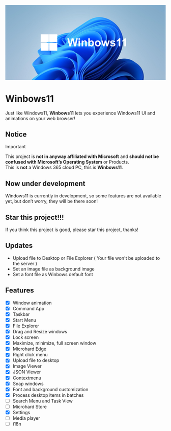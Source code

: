<div align="center">
  
  ![Winbows11](./presentation.png)
</div>

# Winbows11

Just like Windows11, **Winbows11** lets you experience Windows11 UI and animations on your web browser!

## Notice

> [!IMPORTANT]
> This project is **not in anyway affiliated with Microsoft** and **should not be confused with Microsoft’s Operating System** or Products. <br>
> This is **not** a Windows 365 cloud PC, this is **Winbows11**.

## Now under development

Windows11 is currently in development, so some features are not available yet, but don’t worry, they will be there soon!

## Star this project!!!

If you think this project is good, please star this project, thanks!

## Updates

- Upload file to Desktop or File Explorer ( Your file won't be uploaded to the server )
- Set an image file as background image
- Set a font file as Winbows default font

## Features

- [x] Window animation
- [x] Command App
- [x] Taskbar
- [x] Start Menu
- [x] File Explorer
- [x] Drag and Resize windows
- [x] Lock screen
- [x] Maximize, minimize, full screen window
- [x] Microhard Edge
- [x] Right click menu
- [x] Upload file to desktop
- [x] Image Viewer
- [x] JSON Viewer
- [x] Contextmenu
- [x] Snap windows
- [x] Font and background customization
- [x] Process desktop items in batches
- [ ] Search Menu and Task View
- [ ] Microhard Store
- [x] Settings
- [ ] Media player
- [ ] i18n

